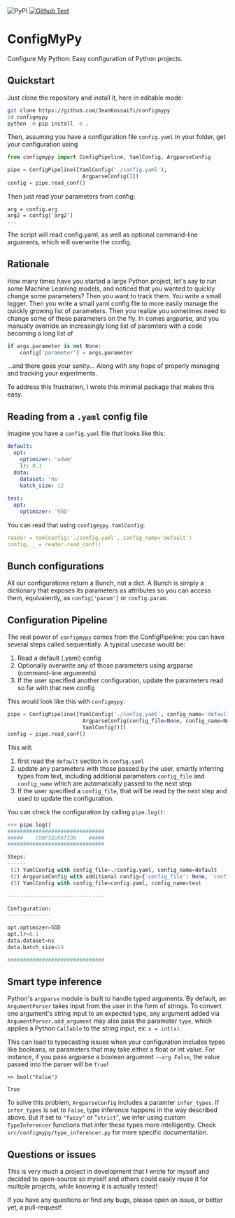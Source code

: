 ![PyPI](https://img.shields.io/pypi/v/configmypy)
[![Github Test](https://github.com/JeanKossaifi/configmypy/actions/workflows/test.yml/badge.svg)](https://github.com/JeanKossaifi/configmypy/actions/workflows/test.yml)

# ConfigMyPy

Configure My Python: Easy configuration of Python projects.

## Quickstart

Just clone the repository and install it, here in editable mode:

```bash
git clone https://github.com/JeanKossaifi/configmypy
cd configmypy
python -m pip install -e .
```

Then, assuming you have a configuration file `config.yaml` in your folder, get your configuration using
```python
from configmypy import ConfigPipeline, YamlConfig, ArgparseConfig

pipe = ConfigPipeline([YamlConfig('./config.yaml'),
                        ArgparseConfig()])
config = pipe.read_conf()
```

Then just read your parameters from config:
```
arg = config.arg
arg2 = config['arg2']
...
```

The script will read config.yaml, as well as optional command-line arguments, which will overwrite the config.

## Rationale

How many times have you started a large Python project, let's say to run some Machine Learning models, and noticed that you wanted to quickly change some parameters?
Then you want to track them. You write a small logger. Then you write a small yaml config file to more easily manage the quickly growing list of parameters.
Then you realize you sometimes need to change some of these parameters on the fly. 
In comes argparse, and you manually override an increasingly long list of paramters with a code becoming a long list of

```python
if args.parameter is not None:
    config['parameter'] = args.parameter
```

...and there goes your sanity... Along with any hope of properly managing and tracking your experiments. 

To address this frustration, I wrote this minimal package that makes this easy.

## Reading from a `.yaml` config file

Imagine you have a `config.yaml` file that looks like this:

```yaml
default:
  opt:
    optimizer: 'adam'
    lr: 0.1
  data:
    dataset: 'ns'
    batch_size: 12
    
test:
  opt:
    optimizer: 'SGD'
```

You can read that using `configmypy.YamlConfig`: 

```yaml
reader = YamlConfig('./config.yaml', config_name='default')
config, _ = reader.read_conf()
```

## Bunch configurations

All our configurations return a Bunch, not a dict. A Bunch is simply a dictionary that exposes its parameters as attributes so you can access them, equivalently, as
`config['param']` or `config.param`.

## Configuration Pipeline

The real power of `configmypy` comes from the ConfigPipeline: you can have several steps called sequentially. 
A typical usecase would be: 
1) Read a default (.yaml) config
2) Optionally overwrite any of those parameters using argparse (command-line arguments)
3) If the user specified another configuration, update the parameters read so far with that new config

This would look like this with `configmypy`:

```python
pipe = ConfigPipeline([YamlConfig('./config.yaml', config_name='default'),
                        ArgparseConfig(config_file=None, config_name=None),
                        YamlConfig()])
config = pipe.read_conf()
```

This will: 
1) first read the `default` section in `config.yaml`
2) update any parameters with those passed by the user, smartly inferring types from text, including additional parameters `config_file` and `config_name` which are automatically passed to the next step
3) If the user specified a `config_file`, that will be read by the next step and used to update the configuration.

You can check the configuration by calling `pipe.log()`:

```python
>>> pipe.log()
###############################
#####    CONFIGURATION    #####
###############################

Steps:
------
 (1) YamlConfig with config_file=./config.yaml, config_name=default
 (2) ArgparseConfig with additional config={'config_file': None, 'config_name': None}
 (3) YamlConfig with config_file=config.yaml, config_name=test

-------------------------------

Configuration:
--------------

opt.optimizer=SGD
opt.lr=0.1
data.dataset=ns
data.batch_size=24

###############################

```

## Smart type inference
Python's `argparse` module is built to handle typed arguments. By default, an `ArgumentParser` takes input from the user in the form of strings. To convert one argument's string input to an expected type, any argument added via `ArgumentParser.add_argument` may also pass the parameter `type`, which applies a Python `Callable` to the string input, ex: `x = int(x)`. 

This can lead to typecasting issues when your configuration includes types like booleans, or parameters that may take either a float or int value. For instance, if you pass argparse a boolean argument `--arg False`, the value passed into the parser will be `True`! 

```
>> bool("False")

True
```

To solve this problem, `ArgparseConfig` includes a paramter `infer_types`. If `infer_types` is set to `False`, type inference happens in the way described above. But if set to `"fuzzy"` or "`strict`", we infer using custom `TypeInferencer` functions that infer these types more intelligently. Check `src/configmypy/type_inferencer.py` for more specific documentation.

## Questions or issues
This is very much a project in development that I wrote for myself and decided to open-source so myself and others could easily reuse it for multiple projects, while knowing it is actually tested!

If you have any questions or find any bugs, please open an issue, or better yet, a pull-request!

